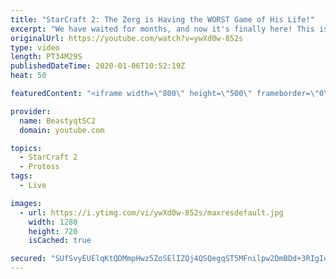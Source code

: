 ```yaml
---
title: "StarCraft 2: The Zerg is Having the WORST Game of His Life!"
excerpt: "We have waited for months, and now it's finally here! This is the VOID RAYS to GRANDMASTER series! With the new balance changes to speedy Void Rays in the latest patch, we can now begin the series right! At this point in the series, we are introducing other units into the composition to make the games"
originalUrl: https://youtube.com/watch?v=ywXd0w-852s
type: video
length: PT34M29S
publishedDateTime: 2020-01-06T10:52:19Z
heat: 50

featuredContent: "<iframe width=\"800\" height=\"500\" frameborder=\"0\" src=\"https://www.youtube.com/embed/ywXd0w-852s\" allow=\"accelerometer; autoplay; encrypted-media; gyroscope; picture-in-picture\" allowfullscreen></iframe>"

provider:
  name: BeastyqtSC2
  domain: youtube.com

topics:
  - StarCraft 2
  - Protoss
tags:
  - Live

images:
  - url: https://i.ytimg.com/vi/ywXd0w-852s/maxresdefault.jpg
    width: 1280
    height: 720
    isCached: true

secured: "SUfSvyEUElqKtQDMmpHwz5ZoSElIZQj4QSQegqST5MFnilpw2DmBDd+3RIgId1m8Q3xOSlJt1e2jT3Wv+kqXOxzl/4MxxXVU7SKvwjxgcn+P8oQ8mYNlfgfhEyAkukScdpFohfXj5ruvLZF4qPThceSq9Npn8OtKo/sBt1JmV/ZnZ7Cu5PvZ/EpBHcwjf6ZPFXFIN2frFT01fl9htl1U9LNfI09E7UZbwanTFmbw8r5We983ju/T4ZfYxNlwjh/ju4cMw3lVcq4NhVMx+6RsUYzL2+uKxa+KTv3PgAxIyUcKv5jfypQ7LgCF9O7OBi0hfvgI/3aibSN+0kfvAPq3A0nyNBAUQK1gU4w4QVnEDx95y5WLlW9pEdH70BvaaoLXSM7wTBIdRH/DNutFbf7GfqSIaVLIBk6SCrP2T0wKwpQ=;JLRAGUtNcbUtEtdJRp6RBw=="
---
```


